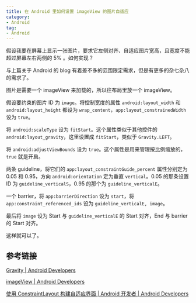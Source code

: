 ```yaml
---
title: 在 Android 里如何设置 imageView 的图片自适应
category: 
- Android
tag: 
- Android
---
```


假设我要在屏幕上显示一张图片，要求它左侧对齐、自适应图片宽高，且宽度不能超过屏幕左右两侧的 5% 。如何实现？

与上篇关于 Android 的 blog 有着差不多的范围限定需求，但是有更多的杂七杂八的需求了。

<!-- more -->

图片是需要一个 imageView 来加载的，所以往布局里放一个 imageView。

假设要约束的图片 ID 为 `image`。将控制宽度的属性 `android:layout_width` 和 `android:layout_height` 都设为 `wrap_content`，`app:layout_constrainedWidth` 设为 `true`。

将 `android:scaleType` 设为 `fitStart`。这个属性类似于其他控件的 `android:layout_gravity`，这里设置成 `fitStart`，类似于 `Gravity.LEFT`。

将 `android:adjustViewBounds` 设为 `true`。这个属性是用来管理按比例缩放的，`true` 就是开启。

两条 guideline，将它们的 `app:layout_constraintGuide_percent` 属性分别定为 0.05 和 0.95，方向 `android:orientation` 定为垂直 `vertical`。0.05 的那条设置 ID 为 `guideline_verticalS`，0.95 的那个为 `guideline_verticalE`。

一个 barrier，将 `app:barrierDirection` 设为 `start`，将 `app:constraint_referenced_ids` 设为 `guideline_verticalE, image`。

最后将 `image` 设为 Start 与 `guideline_verticalE` 的 Start 对齐，End 与 barrier 的 Start 对齐。

这样就可以了。

## 参考链接

[Gravity  |  Android Developers](https://developer.android.google.cn/reference/android/view/Gravity)

[imageView  |  Android Developers](https://developer.android.google.cn/reference/android/widget/ImageView)

[使用 ConstraintLayout 构建自适应界面  |  Android 开发者  |  Android Developers](https://developer.android.google.cn/training/constraint-layout)
